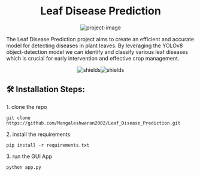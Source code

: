 <h1 align="center" id="title">Leaf Disease Prediction</h1>

<p align="center"><img src="https://socialify.git.ci/Mangaleshwaran2002/Leaf_Disease_Prediction/image?language=1&amp;owner=1&amp;name=1&amp;stargazers=1&amp;theme=Light" alt="project-image"></p>

<p id="description">The Leaf Disease Prediction project aims to create an efficient and accurate model for detecting diseases in plant leaves. By leveraging the YOLOv8 object-detection model we can identify and classify various leaf diseases which is crucial for early intervention and effective crop management.</p>

<p align="center"><img src="https://img.shields.io/badge/python-yellow?style=flat&amp;logo=python&amp;logoColor=blue&amp;label=python" alt="shields"><img src="https://img.shields.io/badge/gradio-orange?style=flat&amp;logo=python&amp;logoColor=yellow&amp;label=python" alt="shields"></p>

<h2>🛠️ Installation Steps:</h2>

<p>1. clone the repo</p>

```
git clone https://github.com/Mangaleshwaran2002/Leaf_Disease_Prediction.git
```

<p>2. install the requirements</p>

```
pip install -r requirements.txt
```

<p>3. run the GUI App</p>

```
python app.py 
```
